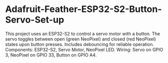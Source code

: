 # Adafruit-Feather-ESP32-S2-Button-Servo-Set-up
This project uses an ESP32-S2 to control a servo motor with a button. The servo toggles between open (green NeoPixel) and closed (red NeoPixel) states upon button presses. Includes debouncing for reliable operation.  Components: ESP32-S2, Servo Motor, NeoPixel LED.  Wiring: Servo on GPIO 3, NeoPixel on GPIO 33, Button on GPIO A4.

